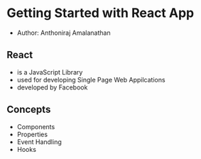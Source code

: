 # Getting Started with React App
- Author: Anthoniraj Amalanathan
## React
- is a JavaScript Library
- used for developing Single Page Web Appilcations
- developed by Facebook
## Concepts
- Components
- Properties
- Event Handling
- Hooks